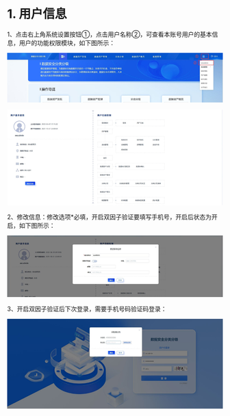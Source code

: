 # 1. 用户信息

1、点击右上角系统设置按钮①，点击用户名称②，可查看本账号用户的基本信息，用户的功能权限模块，如下图所示：

![](/images/operation/dc/system/usermanage/usermanage_1.png)

![](/images/operation/dc/system/usermanage/usermanage_2.png)

 

2、修改信息：修改选项*必填，开启双因子验证要填写手机号，开启后状态为开启，如下图所示：

![](/images/operation/dc/system/usermanage/usermanage_3.png)

3、开启双因子验证后下次登录，需要手机号码验证码登录：

 ![](/images/operation/dc/system/usermanage/usermanage_4.png)
